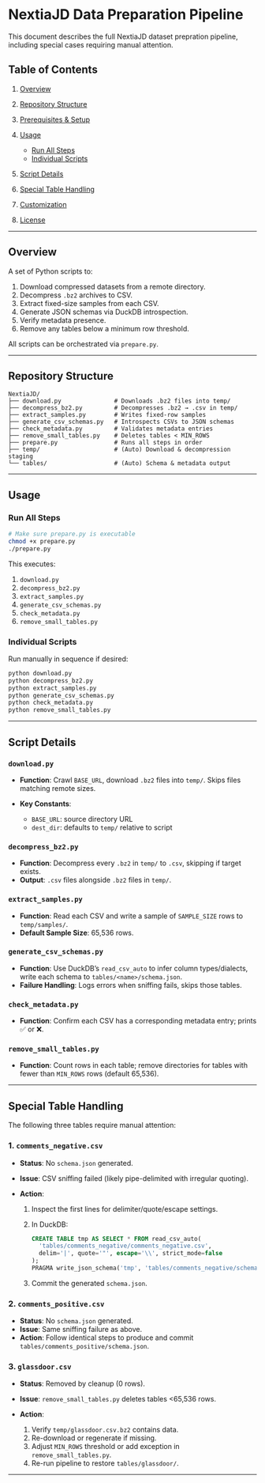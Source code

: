 # NextiaJD Data Preparation Pipeline

This document describes the full NextiaJD dataset prepration pipeline, including special cases requiring manual attention.

## Table of Contents

1. [Overview](#overview)
2. [Repository Structure](#repository-structure)
3. [Prerequisites & Setup](#prerequisites--setup)
4. [Usage](#usage)

    * [Run All Steps](#run-all-steps)
    * [Individual Scripts](#individual-scripts)
5. [Script Details](#script-details)
6. [Special Table Handling](#special-table-handling)
7. [Customization](#customization)
8. [License](#license)

---

## Overview

A set of Python scripts to:

1. Download compressed datasets from a remote directory.
2. Decompress `.bz2` archives to CSV.
3. Extract fixed-size samples from each CSV.
4. Generate JSON schemas via DuckDB introspection.
5. Verify metadata presence.
6. Remove any tables below a minimum row threshold.

All scripts can be orchestrated via `prepare.py`.

---

## Repository Structure

```plaintext
NextiaJD/
├── download.py               # Downloads .bz2 files into temp/
├── decompress_bz2.py         # Decompresses .bz2 → .csv in temp/
├── extract_samples.py        # Writes fixed-row samples
├── generate_csv_schemas.py   # Introspects CSVs to JSON schemas
├── check_metadata.py         # Validates metadata entries
├── remove_small_tables.py    # Deletes tables < MIN_ROWS
├── prepare.py                # Runs all steps in order
├── temp/                     # (Auto) Download & decompression staging
└── tables/                   # (Auto) Schema & metadata output
```

---

## Usage

### Run All Steps

```bash
# Make sure prepare.py is executable
chmod +x prepare.py
./prepare.py
```

This executes:

1. `download.py`
2. `decompress_bz2.py`
3. `extract_samples.py`
4. `generate_csv_schemas.py`
5. `check_metadata.py`
6. `remove_small_tables.py`

### Individual Scripts

Run manually in sequence if desired:

```bash
python download.py
python decompress_bz2.py
python extract_samples.py
python generate_csv_schemas.py
python check_metadata.py
python remove_small_tables.py
```

---

## Script Details

### `download.py`

* **Function**: Crawl `BASE_URL`, download `.bz2` files into `temp/`. Skips files matching remote sizes.
* **Key Constants**:

    * `BASE_URL`: source directory URL
    * `dest_dir`: defaults to `temp/` relative to script

### `decompress_bz2.py`

* **Function**: Decompress every `.bz2` in `temp/` to `.csv`, skipping if target exists.
* **Output**: `.csv` files alongside `.bz2` files in `temp/`.

### `extract_samples.py`

* **Function**: Read each CSV and write a sample of `SAMPLE_SIZE` rows to `temp/samples/`.
* **Default Sample Size**: 65,536 rows.

### `generate_csv_schemas.py`

* **Function**: Use DuckDB’s `read_csv_auto` to infer column types/dialects, write each schema to
  `tables/<name>/schema.json`.
* **Failure Handling**: Logs errors when sniffing fails, skips those tables.

### `check_metadata.py`

* **Function**: Confirm each CSV has a corresponding metadata entry; prints ✅ or ❌.

### `remove_small_tables.py`

* **Function**: Count rows in each table; remove directories for tables with fewer than `MIN_ROWS` rows (default
  65,536).

---

## Special Table Handling

The following three tables require manual attention:

### 1. `comments_negative.csv`

* **Status**: No `schema.json` generated.
* **Issue**: CSV sniffing failed (likely pipe-delimited with irregular quoting).
* **Action**:

    1. Inspect the first lines for delimiter/quote/escape settings.
    2. In DuckDB:

       ```sql
       CREATE TABLE tmp AS SELECT * FROM read_csv_auto(
         'tables/comments_negative/comments_negative.csv',
         delim='|', quote='"', escape='\\', strict_mode=false
       );
       PRAGMA write_json_schema('tmp', 'tables/comments_negative/schema.json');
       ```
    3. Commit the generated `schema.json`.

### 2. `comments_positive.csv`

* **Status**: No `schema.json` generated.
* **Issue**: Same sniffing failure as above.
* **Action**: Follow identical steps to produce and commit `tables/comments_positive/schema.json`.

### 3. `glassdoor.csv`

* **Status**: Removed by cleanup (0 rows).
* **Issue**: `remove_small_tables.py` deletes tables <65,536 rows.
* **Action**:

    1. Verify `temp/glassdoor.csv.bz2` contains data.
    2. Re-download or regenerate if missing.
    3. Adjust `MIN_ROWS` threshold or add exception in `remove_small_tables.py`.
    4. Re-run pipeline to restore `tables/glassdoor/`.

---